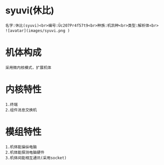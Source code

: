 # syuvi(休比)
    名字:休比(syuvi)<br>编号:Üc207Pr4f57t9<br>种族:机凯种<br>类型:解析体<br>
    ![avatar](images/syuvi.png )

# 机体构成
    采用微内核模式，扩展机体

# 内核特性
    1.终端
    2.组件消息交换机


# 模组特性
    1.机体能操纵电脑
    2.机体能探测电脑硬件
    3.机体间能相互通讯(采用socket)